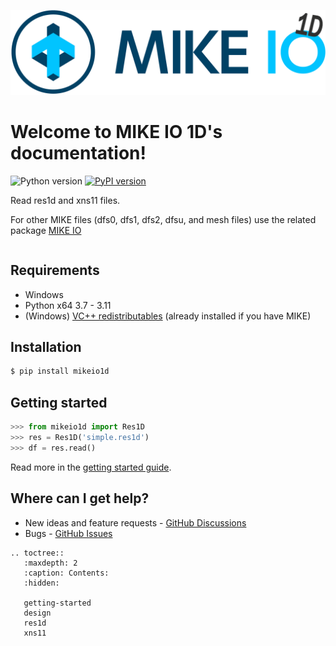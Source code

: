 ![](../images/logo/MIKE-IO-1D-Logo-Pos-RGB-nomargin.png)

# Welcome to MIKE IO 1D's documentation!
 ![Python version](https://img.shields.io/pypi/pyversions/mikeio1d.svg)
[![PyPI version](https://badge.fury.io/py/mikeio1d.svg)](https://badge.fury.io/py/mikeio1d)

Read res1d and xns11 files.

For other MIKE files (dfs0, dfs1, dfs2, dfsu, and mesh files) use the related package [MIKE IO](https://github.com/DHI/mikeio)

```{note} MIKE IO 1D is under development and could be subject to changes.
```

## Requirements

* Windows
* Python x64 3.7 - 3.11
* (Windows) [VC++ redistributables](https://support.microsoft.com/en-us/help/2977003/the-latest-supported-visual-c-downloads>) (already installed if you have MIKE)

## Installation

```bash
$ pip install mikeio1d
```

## Getting started

```python
>>> from mikeio1d import Res1D
>>> res = Res1D('simple.res1d')
>>> df = res.read()
```

Read more in the [getting started guide](getting-started).


Where can I get help?
---------------------

* New ideas and feature requests - [GitHub Discussions](https://github.com/DHI/mikeio1d/discussions)
* Bugs - [GitHub Issues](https://github.com/DHI/mikeio1d/issues)

```{eval-rst}
.. toctree::
   :maxdepth: 2
   :caption: Contents:
   :hidden:

   getting-started
   design
   res1d
   xns11
```
